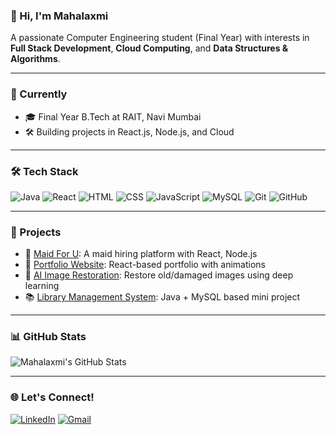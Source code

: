 ### 👋 Hi, I'm Mahalaxmi
A passionate Computer Engineering student (Final Year) with interests in **Full Stack Development**, **Cloud Computing**, and **Data Structures & Algorithms**.

---

### 💼 Currently
- 🎓 Final Year B.Tech at RAIT, Navi Mumbai
- 🛠️ Building projects in React.js, Node.js, and Cloud


---

### 🛠️ Tech Stack
![Java](https://img.shields.io/badge/-Java-05122A?style=flat&logo=java)
![React](https://img.shields.io/badge/-React-05122A?style=flat&logo=react)
![HTML](https://img.shields.io/badge/-HTML5-05122A?style=flat&logo=html5)
![CSS](https://img.shields.io/badge/-CSS3-05122A?style=flat&logo=css3)
![JavaScript](https://img.shields.io/badge/-JavaScript-05122A?style=flat&logo=javascript)
![MySQL](https://img.shields.io/badge/-MySQL-05122A?style=flat&logo=mysql)
![Git](https://img.shields.io/badge/-Git-05122A?style=flat&logo=git)
![GitHub](https://img.shields.io/badge/-GitHub-05122A?style=flat&logo=github)

---

### 🚀 Projects
- 🧹 [Maid For U](https://github.com/yourrepo): A maid hiring platform with React, Node.js
- 🎨 [Portfolio Website](https://github.com/yourrepo): React-based portfolio with animations
- 🧠 [AI Image Restoration](https://github.com/yourrepo): Restore old/damaged images using deep learning
- 📚 [Library Management System](https://github.com/yourrepo): Java + MySQL based mini project

---

### 📊 GitHub Stats
![Mahalaxmi's GitHub Stats](https://github-readme-stats.vercel.app/api?username=yourmahalaxmibhagawati&show_icons=true&theme=radical)

---

### 🌐 Let's Connect!
[![LinkedIn](https://img.shields.io/badge/-LinkedIn-blue?style=flat-square&logo=Linkedin&logoColor=white&link=https://www.linkedin.com/in/yourname/)](https://www.linkedin.com/in/mahalaxmi-bhagawati-958a33252/)
[![Gmail](https://img.shields.io/badge/-Gmail-red?style=flat-square&logo=gmail&logoColor=white&link=mailto:yourmail@gmail.com)](mailto:mahalaxmi.bhagawati@gmail.com)


